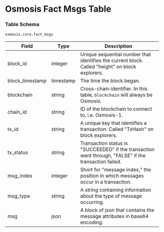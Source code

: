 # Osmosis Fact Msgs Table

### Table Schema

`osmosis.core.fact_msgs`

| Field            | Type      | Description                                                                                            |
| ---------------- | --------- | ------------------------------------------------------------------------------------------------------ |
| block\_id        | integer   | Unique sequential number that identifies the current block. Called "height" on block explorers.        |
| block\_timestamp | timestamp | The time the block began.                                                                              |
| blockchain       | string    | Cross-chain identifier. In this table, `blockchain` will always be Osmosis.                            |
| chain\_id        | string    | ID of the blockchain to connect to, i.e. Osmosis-1.                                                    |
| tx\_id           | string    | A unique key that identifies a transaction. Called "TxHash" on block explorers.                        |
| tx\_status       | string    | Transaction status is "SUCCEEDED" if the transaction went through, "FALSE" if the transaction failed.  |
| msg\_index       | integer   | Short for "message index," the position in which messages occur in a transaction.                      |
| msg\_type        | string    | A string containing information about the type of message occurring.                                   |
| msg              | json      | A block of json that contains the message attributes in base64 encoding.                               |

